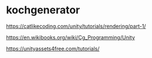 # kochgenerator
https://catlikecoding.com/unity/tutorials/rendering/part-1/

https://en.wikibooks.org/wiki/Cg_Programming/Unity

https://unityassets4free.com/tutorials/
